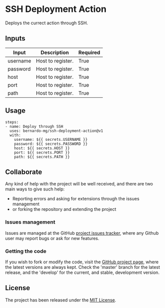 # SSH Deployment Action

Deploys the currect action through SSH.

## Inputs

| Input     | Description       | Required |
|-----------|-------------------|----------|
| username  | Host to register. | True     |
| password  | Host to register. | True     |
| host      | Host to register. | True     |
| port      | Host to register. | True     |
| path      | Host to register. | True     |

## Usage


```
steps:
- name: Deploy through SSH
  uses: bernardo-mg/ssh-deployment-action@v1
  with:
    username: ${{ secrets.USERNAME }}
    password: ${{ secrets.PASSWORD }}
    host: ${{ secrets.HOST }}
    port: ${{ secrets.PORT }}
    path: ${{ secrets.PATH }}
```

## Collaborate

Any kind of help with the project will be well received, and there are two main ways to give such help:

- Reporting errors and asking for extensions through the issues management
- or forking the repository and extending the project

### Issues management

Issues are managed at the GitHub [project issues tracker][issues], where any Github user may report bugs or ask for new features.

### Getting the code

If you wish to fork or modify the code, visit the [GitHub project page][scm], where the latest versions are always kept. Check the 'master' branch for the latest release, and the 'develop' for the current, and stable, development version.

## License
The project has been released under the [MIT License][license].

[issues]: https://github.com/Bernardo-MG/deployment-maven-settings-action/issues
[license]: http://www.opensource.org/licenses/mit-license.php
[scm]: http://github.com/Bernardo-MG/deployment-maven-settings-action
